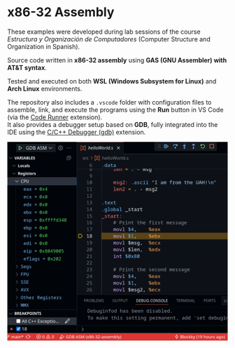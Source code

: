 # x86-32 Assembly

These examples were developed during lab sessions of the course _Estructura y Organización de Computadores_ (Computer Structure and Organization in Spanish).

Source code written in **x86-32 assembly** using **GAS (GNU Assembler) with AT&T syntax**.

Tested and executed on both **WSL (Windows Subsystem for Linux)** and **Arch Linux** environments.

The repository also includes a `.vscode` folder with configuration files to assemble, link, and execute the programs using the **Run** button in VS Code (via the [Code Runner](https://marketplace.visualstudio.com/items?itemName=formulahendry.code-runner) extension).  
It also provides a debugger setup based on **GDB**, fully integrated into the IDE using the [C/C++ Debugger (gdb)](https://marketplace.visualstudio.com/items?itemName=ms-vscode.cpptools) extension.

![Debugger](screenshot.png)